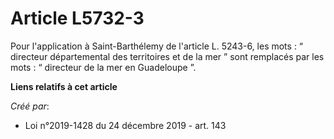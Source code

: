 # Article L5732-3

Pour l'application à Saint-Barthélemy de l'article L. 5243-6, les mots : “ directeur départemental des territoires et de la
mer ” sont remplacés par les mots : “ directeur de la mer en Guadeloupe ”.

**Liens relatifs à cet article**

_Créé par_:

  - Loi n°2019-1428 du 24 décembre 2019 - art. 143
